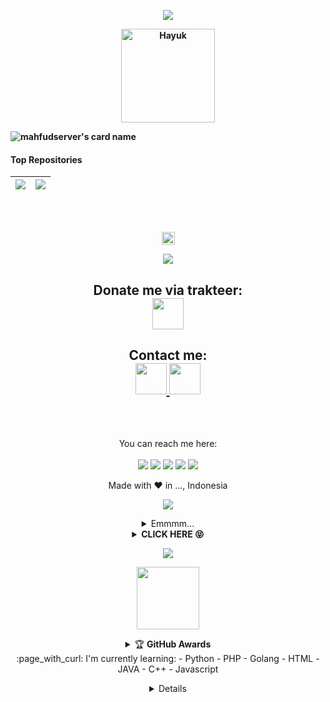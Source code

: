 <p align="center">
<img src="https://readme-typing-svg.herokuapp.com?color=%2336BCF7&center=true&vCenter=true&lines=Welcome+to+github+mahfudserver" />
</p>
<b>
<p align='center'><a href="https://api.daily.dev/get?r=mahfudserver"><img src="https://raw.githubusercontent.com/mahfudserver/.github/main/kotori2.png?r=82s" width="150" alt="Hayuk"/></a></p>

![mahfudserver's card name](https://cardivo.vercel.app/api?name=SULAIMAN%20L&description=Hi,%20everyone!%20and%20Nice%20to%20meet%20you%20%F0%9F%91%8B&image=https://raw.githubusercontent.com/mahfudserver/.github/main/kurumiwangy3.jpg?v=4&backgroundColor=%23ecf0f1&twitter=/&github=mahfudserver&pattern=leaf&colorPattern=%23eaeaea)

</b>

#### Top Repositories


| <a href="https://github.com/mahfudserver/XRAY-MANTAP"><img align="center" src="https://github-readme-stats.vercel.app/api/pin/?username=mahfudserver&repo=XRAY-MANTAP&theme=dark&hide_border=flase" /></a> | <a href="https://github.com/mahfudserver/Mantap"><img align="center" src="https://github-readme-stats.vercel.app/api/pin/?username=mahfudserver&repo=Mantap&theme=blue&hide_border=false" /></a> |
| ------------- | ------------- |

<br />
<br />
<p align="center">
<img height=21 src="https://komarev.com/ghpvc/?username=mahfudserver">
</p>
<p align="center">
<img src="https://readme-typing-svg.herokuapp.com?color=%2336BCF7&center=true&vCenter=true&lines=S+U+L+A+I+M+A+N++L" />
</p>
<div height='45' align="center">
<h2>Donate me via trakteer: <br>
<a href="https://trakteer.id/sulaiman-l/tip"> <img src="https://cdn.trakteer.id/images/embed/trbtn-red-6.png" height='50'> </a>
</h2>
<h2>Contact me: <br>
<a href="https://github.com/mahfudserver"> <img src="https://cdn.jsdelivr.net/npm/simple-icons@3.0.1/icons/github.svg" height='50'> </a>
<a href="https://facebook.com/sulaiman.xl"> <img src="https://cdn.jsdelivr.net/npm/simple-icons@3.0.1/icons/facebook.svg" height='50'> </a>
</h2>
<!---
mahfudserver/mahfudserver is a ✨ special ✨ repository because its `README.md` (this file) appears on your GitHub profile.
You can click the Preview link to take a look at your changes.
--->
<br><br>

  You can reach me here:<br><br>
  <a href="mailto:slinfinity69@gmail.com" style="text-decoration: none;">
    <img src="https://img.shields.io/badge/email%20me%20here-%23EA4335?&style=for-the-badge&logo=gmail&logoColor=white"/>
  </a>
  <a href="https://t.me/" style="text-decoration: none;">
    <img src="https://img.shields.io/badge/telegram-%2326A5E4?&style=for-the-badge&logo=telegram&logoColor=white"/>
  </a>
  <a href="http://github.com/mahfudserver" style="text-decoration: none;">
    <img src="https://img.shields.io/badge/github-%2300C300?&style=for-the-badge&logo=github&logoColor=white"/>
  </a>
  <a href="https://facebook.com/sulaiman.xl" style="text-decoration: none;">
    <img src="https://img.shields.io/badge/facebook-%231DA1F2?&style=for-the-badge&logo=facebook&logoColor=white"/>
  </a>
  <a href="https://instagram.com/" style="text-decoration: none;">
    <img src="https://img.shields.io/badge/instagram-%23E4405F?&style=for-the-badge&logo=instagram&logoColor=white"/>
  </a>

  Made with ♥ in ..., Indonesia
  <br>
<p align="center">
<img src="https://readme-typing-svg.herokuapp.com?color=%2336BCF7&center=true&vCenter=true&lines=Welcome+to+mahfudserver" />
</p>
<details>
    <summary>Emmmm...<b></b></summary><br/>
<p align='center'><a href="https://api.daily.dev/get?r=mahfudserver"><img src="https://raw.githubusercontent.com/mahfudserver/.github/main/kotori2.png?r=82s" width="150" alt="Hayuk"/></a></p>

![mahfudserver's card name](https://cardivo.vercel.app/api?name=SULAIMAN%20L&description=Hi,%20everyone!%20and%20Nice%20to%20meet%20you%20%F0%9F%91%8B&image=https://raw.githubusercontent.com/mahfudserver/.github/main/kurumiwangy3.jpg?v=4&backgroundColor=%23ecf0f1&twitter=/&github=mahfudserver&pattern=leaf&colorPattern=%23eaeaea)

![Metrics](https://metrics.lecoq.io/mahfudserver?template=classic&repositories.forks=true&languages=1&languages.colors=github&languages.threshold=0%25&config.timezone=Asia%2FJakarta)

</details>
<details>
    <summary><b>CLICK HERE 😝</b></summary><br/>
<h1  align='center'> Welcome To mahfudserver 👻 </h1>
<p align='center'><img src="https://komarev.com/ghpvc/?username=mahfudserver&label=Total%20Profile%20Visitor&color=071A2C&style=for-the-badge" alt="mahfudserver" />
<p align='center'><a href="https://api.daily.dev/get?r=mahfudserver"><img src="https://raw.githubusercontent.com/mahfudserver/.github/main/kurumiwangy1.jpg" width="150" alt="L"/></a></p>
<a href="https://api.daily.dev/get?r=mahfudserver"><img src="https://opencollective.com/vuejs/contributors.svg?width=900" /></a>
<p align='center'>
<a href="https://api.daily.dev/get?r=mahfudserver"><img height="200" src="https://raw.githubusercontent.com/mahfudserver/.github/main/root.svg"></a>
<p align='center'>  I'm L ! :sunglasses: </p>
<img width="800px" src="https://raw.githubusercontent.com/mahfudserver/.github/main/kurumiwangy1.jpg" />
<p align='center'> I'd like to do project that has relation to anime. :ghost: </p>

</p>

![Jokowi](https://github-profile-summary-cards.vercel.app/api/cards/profile-details?username=mahfudserver&theme=monokai)

</p>
</details>
<p align="center">
  <img src="https://komarev.com/ghpvc/?username=mahfudserver&label=VIEWS&style=flat-square&color=blue" />
</details>

<p align='center'>
   <a href="https://www.facebook.com/sulaiman.xl"><img height="100" src="https://raw.githubusercontent.com/mahfudserver/.github/main/speed.svg"></a></p>
<p align='center'>
<details>
    <summary>&#127942 <b>GitHub Awards</b></summary><br/>

![Github Trophy](https://github-profile-trophy.vercel.app/?username=mahfudserver)

</details> 
:page_with_curl: I'm currently learning:
- Python
- PHP
- Golang
- HTML
- JAVA
- C++
- Javascript
</p>
<details>
:star: Here are some projects that I'm working on:
<p align='center'><a href="https://api.daily.dev/get?r=mahfudserver"><img src="https://telegra.ph/file/1262431c0967ddfb566b2.png?r=82s" width="150" alt="LulzGhost-Team BOT's Dev Card"/></a></p>

## Start
<!--START_SECTION:waka-->
<p align="center">
<img src="https://github-profile-trophy.vercel.app/?username=mahfudserver&theme=onedark" />
<p align="center" height='130px'> <img src="https://github-readme-stats.vercel.app/api?username=mahfudserver&show_icons=true&hide_title=true&include_all_commits=true&line_height=21&bg_color=0,64FFDA,64FFDA,A9EFDE,F2FFFC&count_public=true&theme=graywhite" alt="crazychickendev"/> <img src="https://github-readme-stats.vercel.app/api/top-langs/?username=mahfudserver&layout=compact&show_icons=true&bg_color=0,EFFDF9,CBFFF3,64FFDA&theme=graywhite&hide_title=true" alt="root"/> </p>
</p>
<p align="center">
    <img src="https://github-readme-streak-stats.herokuapp.com/?user=mahfudserver">
</p>
</details>
<!--END_SECTION:waka-->
<!--
-->
